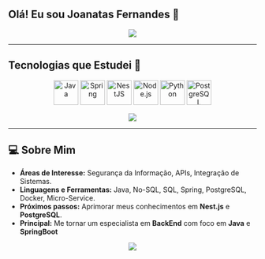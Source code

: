 ## Olá! Eu sou Joanatas Fernandes 👋

<p align="center">
  <img src="https://readme-typing-svg.herokuapp.com?font=Roboto&color=%2336BCF7&size=28&center=true&vCenter=true&width=1000&height=70&lines=Bem-vindo+ao+meu+GitHub!;Desenvolvedor+Java;Explorando+tecnologias+em+JavaScript,+HTML,+CSS,+Nest.js,+Spring!" />
</p>

---

## Tecnologias que Estudei 🚀

<p align="center">
  <img src="https://cdn.jsdelivr.net/gh/devicons/devicon/icons/java/java-original.svg" width="50" height="50" alt="Java" />
  <img src="https://cdn.jsdelivr.net/gh/devicons/devicon/icons/spring/spring-original.svg" width="50" height="50" alt="Spring" />
  <img src="https://cdn.jsdelivr.net/gh/devicons/devicon/icons/nestjs/nestjs-plain.svg" width="50" height="50" alt="NestJS" />
  <img src="https://cdn.jsdelivr.net/gh/devicons/devicon/icons/nodejs/nodejs-original.svg" width="50" height="50" alt="Node.js" />
  <img src="https://cdn.jsdelivr.net/gh/devicons/devicon/icons/python/python-original.svg" width="50" height="50" alt="Python" />
  <img src="https://cdn.jsdelivr.net/gh/devicons/devicon/icons/postgresql/postgresql-original.svg" width="50" height="50" alt="PostgreSQL" />
</p>

<p align="center">
  <img src="https://readme-typing-svg.herokuapp.com?font=Roboto&color=%23F7B53F&size=28&center=true&vCenter=true&width=800&height=70&lines=Sempre+aprendendo+algo+novo+🌱;Explorando+o+universo+da+tecnologia!" />
</p>

---

## 💻 Sobre Mim

- **Áreas de Interesse:** Segurança da Informação, APIs, Integração de Sistemas.
- **Linguagens e Ferramentas:** Java, No-SQL, SQL, Spring, PostgreSQL, Docker, Micro-Service.
- **Próximos passos:** Aprimorar meus conhecimentos em **Nest.js** e **PostgreSQL**.
- **Principal:** Me tornar um especialista em **BackEnd** com foco em **Java** e **SpringBoot**

<p align="center">
  <img src="https://github-readme-stats.vercel.app/api?username=joanatasFernandes&show_icons=true&theme=radical" />
</p>
